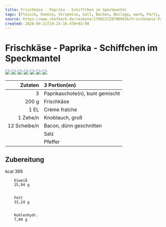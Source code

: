 ```yaml
---
title: Frischkäse - Paprika - Schiffchen im Speckmantel
tags: [Fleisch, Gemüse, Vorspeise, kalt, Backen, Beilage, warm, Party, Schnell, einfach, Fingerfood, Snack, Lactose, ketogen, Low Carb]
source: https://www.chefkoch.de/rezepte/1780221287909936/Frischkaese-Paprika-Schiffchen-im-Speckmantel.html
created: 2020-04-21T19:23:10.478+02:00
---
```


# Frischkäse - Paprika - Schiffchen im Speckmantel

![](https://img.chefkoch-cdn.de/rezepte/1780221287909936/bilder/792846/crop-360x240/frischkaese-paprika-schiffchen-im-speckmantel.jpg) ![](https://img.chefkoch-cdn.de/rezepte/1780221287909936/bilder/1130747/crop-360x240/frischkaese-paprika-schiffchen-im-speckmantel.jpg) ![](https://img.chefkoch-cdn.de/rezepte/1780221287909936/bilder/967466/crop-360x240/frischkaese-paprika-schiffchen-im-speckmantel.jpg) ![](https://img.chefkoch-cdn.de/rezepte/1780221287909936/bilder/1118119/crop-360x240/frischkaese-paprika-schiffchen-im-speckmantel.jpg) ![](https://img.chefkoch-cdn.de/rezepte/1780221287909936/bilder/1133727/crop-360x240/frischkaese-paprika-schiffchen-im-speckmantel.jpg) ![](https://img.chefkoch-cdn.de/rezepte/1780221287909936/bilder/1181032/crop-360x240/frischkaese-paprika-schiffchen-im-speckmantel.jpg) ![](https://img.chefkoch-cdn.de/rezepte/1780221287909936/bilder/1156423/crop-360x240/frischkaese-paprika-schiffchen-im-speckmantel.jpg)

|  **Zutaten** | 3 Portion(en)                   |
| -----------: | :------------------------------ |
|            3 | Paprikaschote(n), bunt gemischt |
|        200 g | Frischkäse                      |
|         1 EL | Crème fraîche                   |
|     1 Zehe/n | Knoblauch, groß                 |
| 12 Scheibe/n | Bacon, dünn geschnitten         |
|              | Salz                            |
|              | Pfeffer                         |

## Zubereitung

kcal
        389
    
    
        Eiweiß
        15,84 g
    
    
        Fett
        33,24 g
    
    
        Kohlenhydr.
        7,04 g